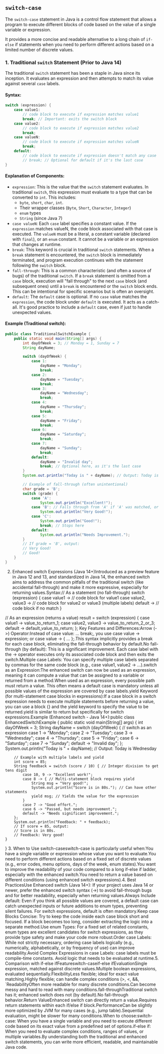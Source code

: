 ## `switch-case`

The `switch-case` statement in Java is a control flow statement that allows a program to execute
different blocks of code based on the value of a single variable or expression.  

It provides a more concise and readable alternative to a long chain of `if-else` if statements when you need
to perform different actions based on a limited number of discrete values.

### 1. Traditional `switch` Statement (Prior to Java 14)
The traditional `switch` statement has been a staple in Java since its inception.
It evaluates an expression and then attempts to match its value against several `case` labels.

#### Syntax:
```java
switch (expression) {
    case value1:
        // code block to execute if expression matches value1
        break; // Important: exits the switch block
    case value2:
        // code block to execute if expression matches value2
        break;
    case valueN:
        // code block to execute if expression matches valueN
        break;
    default:
        // code block to execute if expression doesn't match any case
        // break; // Optional for default if it's the last case
}
```
#### Explanation of Components:

- `expression`: This is the value that the `switch` statement evaluates. In traditional `switch`, this expression must evaluate to a type that can be converted to `int`. This includes:
     - `byte`, `short`, `char`, `int`.
     - Their wrapper classes (`Byte`, `Short`, `Character`, `Integer`)
     - `enum` types
     - `String` (since Java 7)
- `case valueN`: Each `case` label specifies a constant value. If the `expression` matches valueN, the code block associated with that case is executed.
The `valueN` must be a literal, a constant variable (declared with `final`), or an `enum` constant. It cannot be a variable or an expression that changes at runtime.
- `break`: This keyword is crucial in traditional `switch` statements. When a `break` statement is encountered, the `switch` block is immediately terminated,
and program execution continues with the statement following the `switch` block.
- `fall-through`: This is a common characteristic (and often a source of bugs) of the traditional `switch`. If a `break` statement is omitted from a `case` block,
execution will "fall through" to the next `case` block (and subsequent ones) until a `break` is encountered or the `switch` block ends. This can be intentional for specific scenarios but is often an oversight.
- `default`: The `default` case is optional. If no `case` value matches the `expression`, the code block under `default` is executed.
It acts as a catch-all. It's good practice to include a `default` case, even if just to handle unexpected values.

#### Example (Traditional switch):
```java
public class TraditionalSwitchExample {
    public static void main(String[] args) {
        int dayOfWeek = 3; // Monday = 1, Sunday = 7
        String dayName;

        switch (dayOfWeek) {
            case 1:
                dayName = "Monday";
                break;
            case 2:
                dayName = "Tuesday";
                break;
            case 3:
                dayName = "Wednesday";
                break;
            case 4:
                dayName = "Thursday";
                break;
            case 5:
                dayName = "Friday";
                break;
            case 6:
                dayName = "Saturday";
                break;
            case 7:
                dayName = "Sunday";
                break;
            default:
                dayName = "Invalid day";
                break; // Optional here, as it's the last case
        }
        System.out.println("Today is " + dayName); // Output: Today is Wednesday

        // Example of fall-through (often unintentional)
        char grade = 'B';
        switch (grade) {
            case 'A':
                System.out.println("Excellent!");
            case 'B': // Falls through from 'A' if 'A' was matched, or starts here if 'B' is matched
                System.out.println("Very Good!");
            case 'C':
                System.out.println("Good!");
                break; // Stops here
            default:
                System.out.println("Needs Improvement.");
        }
        // If grade = 'B', output:
        // Very Good!
        // Good!
    }
}
```

2. Enhanced switch Expressions (Java 14+)Introduced as a preview feature in Java 12 and 13, and standardized in Java 14, the enhanced switch aims to address the common pitfalls of the traditional switch (like accidental fall-through) and make it more expressive, especially for returning values.Syntax:// As a statement (no fall-through)
switch (expression) {
    case value1 -> // code block for value1
    case value2, value3 -> // code block for value2 or value3 (multiple labels)
    default -> // code block if no match
}

// As an expression (returns a value)
result = switch (expression) {
    case value1 -> value_to_return_1;
    case value2, value3 -> value_to_return_2_or_3;
    default -> default_value_to_return;
};
Key Features and Differences:Arrow (->) Operator:Instead of case value: ... break;, you use case value -> expression; or case value -> { ... };.This syntax implicitly provides a break for each case block, eliminating the fall-through behavior by default.No fall-through (by default): This is a significant improvement. Each case label with the -> operator executes only its associated code block and then exits the switch.Multiple case Labels: You can specify multiple case labels separated by commas for the same code block (e.g., case value1, value2 -> ...).switch as an Expression:The enhanced switch can now be used as an expression, meaning it can compute a value that can be assigned to a variable or returned from a method.When used as an expression, every possible path must return a value. This often means a default case is mandatory unless all possible values of the expression are covered by case labels.yield Keyword (for multi-statement case blocks in expressions):If a case block in a switch expression needs to execute multiple statements before returning a value, you can use a block {} and the yield keyword to specify the value to be returned.yield is similar to return but specifically for switch expressions.Example (Enhanced switch - Java 14+):public class EnhancedSwitchExample {
    public static void main(String[] args) {
        int dayOfWeek = 3;
        String dayName = switch (dayOfWeek) { // switch as an expression
            case 1 -> "Monday";
            case 2 -> "Tuesday";
            case 3 -> "Wednesday";
            case 4 -> "Thursday";
            case 5 -> "Friday";
            case 6 -> "Saturday";
            case 7 -> "Sunday";
            default -> "Invalid day";
        };
        System.out.println("Today is " + dayName); // Output: Today is Wednesday

        // Example with multiple labels and yield
        int score = 85;
        String feedback = switch (score / 10) { // Integer division to get tens digit
            case 10, 9 -> "Excellent work!";
            case 8 -> { // Multi-statement block requires yield
                String msg = "Very good!";
                System.out.println("Score is in 80s."); // Can have other statements
                yield msg; // Yields the value for the expression
            }
            case 7 -> "Good effort.";
            case 6 -> "Passed, but needs improvement.";
            default -> "Needs significant improvement.";
        };
        System.out.println("Feedback: " + feedback);
        // If score = 85, output:
        // Score is in 80s.
        // Feedback: Very good!
    }
}
3. When to Use switch-caseswitch-case is particularly useful when:You have a single variable or expression whose value you want to evaluate.You need to perform different actions based on a fixed set of discrete values (e.g., error codes, menu options, days of the week, enum states).You want to improve the readability of your code compared to a long if-else if ladder, especially with the enhanced switch.You need to return a value based on different conditions (using enhanced switch expressions).4. Best PracticesUse Enhanced switch (Java 14+): If your project uses Java 14 or newer, prefer the enhanced switch syntax (->) to avoid fall-through bugs and for better readability, especially when returning values.Always Include default: Even if you think all possible values are covered, a default case can catch unexpected inputs or future additions to enum types, preventing silent failures. For switch expressions, default is often mandatory.Keep case Blocks Concise: Try to keep the code inside each case block short and focused. If a block becomes too long, consider extracting the logic into a separate method.Use enum Types: For a fixed set of related constants, enum types are excellent candidates for switch expressions, as they provide type safety and make your code more robust.Order case Labels: While not strictly necessary, ordering case labels logically (e.g., numerically, alphabetically, or by frequency of use) can improve readability.Avoid Complex Expressions in case Labels: case labels must be compile-time constants. Avoid logic that needs to be evaluated at runtime.5. Comparison with if-else ifFeatureswitch-caseif-else ifEvaluationSingle expression, matched against discrete values.Multiple boolean expressions, evaluated sequentially.FlexibilityLess flexible; ideal for exact value matching.Highly flexible; can handle complex conditions (>, <, &&, `ReadabilityOften more readable for many discrete conditions.Can become messy and hard to read with many conditions.fall-throughTraditional switch has it; enhanced switch does not (by default).No fall-through behavior.Return ValueEnhanced switch can directly return a value.Requires return statements within each if/else if block.PerformanceCan be slightly more optimized by JVM for many cases (e.g., jump table).Sequential evaluation, might be slower for many conditions.When to choose:switch-case: When you have a single variable and you need to execute different code based on its exact value from a predefined set of options.if-else if: When you need to evaluate complex conditions, ranges of values, or multiple variables.By understanding both the traditional and enhanced switch statements, you can write more efficient, readable, and maintainable Java code.
